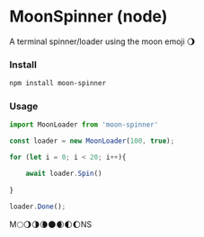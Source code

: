 # MoonSpinner (node)
A terminal spinner/loader using the moon emoji 🌖


### Install


```bash
npm install moon-spinner
```

### Usage
```js
import MoonLoader from 'moon-spinner'

const loader = new MoonLoader(100, true);

for (let i = 0; i < 20; i++){

    await loader.Spin()
    
}

loader.Done();
```

M🌕🌖🌗🌘🌑🌒🌓🌔NS